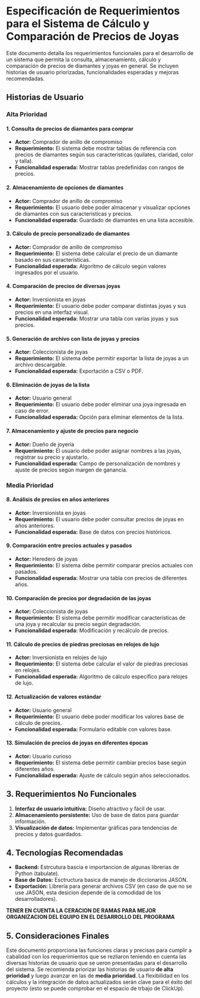 # **Especificación de Requerimientos para el Sistema de Cálculo y Comparación de Precios de Joyas**
Este documento detalla los requerimientos funcionales para el desarrollo de un sistema que permita la consulta, almacenamiento, cálculo y comparación de precios de diamantes y joyas en general. Se incluyen historias de usuario priorizadas, funcionalidades esperadas y mejoras recomendadas.

## **Historias de Usuario**
### **Alta Prioridad**

#### **1. Consulta de precios de diamantes para comprar**
- **Actor:** Comprador de anillo de compromiso
- **Requerimiento:** El sistema debe mostrar tablas de referencia con precios de diamantes según sus características (quilates, claridad, color y talla).
- **Funcionalidad esperada:** Mostrar tablas predefinidas con rangos de precios.

#### **2. Almacenamiento de opciones de diamantes**
- **Actor:** Comprador de anillo de compromiso
- **Requerimiento:** El usuario debe poder almacenar y visualizar opciones de diamantes con sus características y precios.
- **Funcionalidad esperada:** Guardado de diamantes en una lista accesible.

#### **3. Cálculo de precio personalizado de diamantes**
- **Actor:** Comprador de anillo de compromiso
- **Requerimiento:** El sistema debe calcular el precio de un diamante basado en sus características.
- **Funcionalidad esperada:** Algoritmo de cálculo según valores ingresados por el usuario.

#### **4. Comparación de precios de diversas joyas**
- **Actor:** Inversionista en joyas
- **Requerimiento:** El usuario debe poder comparar distintas joyas y sus precios en una interfaz visual.
- **Funcionalidad esperada:** Mostrar una tabla con varias joyas y sus precios.

#### **5. Generación de archivo con lista de joyas y precios**
- **Actor:** Coleccionista de joyas
- **Requerimiento:** El sistema debe permitir exportar la lista de joyas a un archivo descargable.
- **Funcionalidad esperada:** Exportación a CSV o PDF.

#### **6. Eliminación de joyas de la lista**
- **Actor:** Usuario general
- **Requerimiento:** El usuario debe poder eliminar una joya ingresada en caso de error.
- **Funcionalidad esperada:** Opción para eliminar elementos de la lista.

#### **7. Almacenamiento y ajuste de precios para negocio**
- **Actor:** Dueño de joyería
- **Requerimiento:** El usuario debe poder asignar nombres a las joyas, registrar su precio y ajustarlo.
- **Funcionalidad esperada:** Campo de personalización de nombres y ajuste de precios según margen de ganancia.

### **Media Prioridad**

#### **8. Análisis de precios en años anteriores**
- **Actor:** Inversionista en joyas
- **Requerimiento:** El usuario debe poder consultar precios de joyas en años anteriores.
- **Funcionalidad esperada:** Base de datos con precios históricos.

#### **9. Comparación entre precios actuales y pasados**
- **Actor:** Heredero de joyas
- **Requerimiento:** El sistema debe permitir comparar precios actuales con pasados.
- **Funcionalidad esperada:** Mostrar una tabla con precios de diferentes años.

#### **10. Comparación de precios por degradación de las joyas**
- **Actor:** Coleccionista de joyas
- **Requerimiento:** El sistema debe permitir modificar características de una joya y recalcular su precio según degradación.
- **Funcionalidad esperada:** Modificación y recálculo de precios.

#### **11. Cálculo de precios de piedras preciosas en relojes de lujo**
- **Actor:** Inversionista en relojes de lujo
- **Requerimiento:** El sistema debe calcular el valor de piedras preciosas en relojes.
- **Funcionalidad esperada:** Algoritmo de cálculo específico para relojes de lujo.

#### **12. Actualización de valores estándar**
- **Actor:** Usuario general
- **Requerimiento:** El usuario debe poder modificar los valores base de cálculo de precios.
- **Funcionalidad esperada:** Formulario editable con valores base.

#### **13. Simulación de precios de joyas en diferentes épocas**
- **Actor:** Usuario curioso
- **Requerimiento:** El sistema debe permitir cambiar precios base según diferentes años.
- **Funcionalidad esperada:** Ajuste de cálculo según años seleccionados.

## **3. Requerimientos No Funcionales**

1. **Interfaz de usuario intuitiva:** Diseño atractivo y fácil de usar.
2. **Almacenamiento persistente:** Uso de base de datos para guardar información.
4. **Visualización de datos:** Implementar gráficas para tendencias de precios y datos guardados.

## **4. Tecnologías Recomendadas**
- **Backend:** Estrcutura bascia e importancion de algunas librerias de Python (tabulate).
- **Base de Datos:** Esctructura basica de manejo de diccionarios JASON.
- **Exportación:** Librería para generar archivos CSV (en caso de que no se use JASON, esta desicion depende de la comodidad de los desarrolladores).

**TENER EN CUENTA LA CERACION DE RAMAS PARA MEJOR ORGANIZACION DEL EQUIPO EN EL DESARROLLO DEL PROGRAMA**

## **5. Consideraciones Finales**
Este documento proporciona las funciones claras y precisas para cumplir a cabalidad con los requerimientos que se rezliaron teniendo en cuenta las diversas historias de usuario que se ueron presentadas para el desarrollo del sistema. Se recomienda priorizar las historias de usuario **de alta prioridad** y luego avanzar en las de **media prioridad**. La flexibilidad en los cálculos y la integración de datos actualizados serán clave para el éxito del proyecto (esto se puede comprobar en el espacio de trbajo de ClickUp). 

